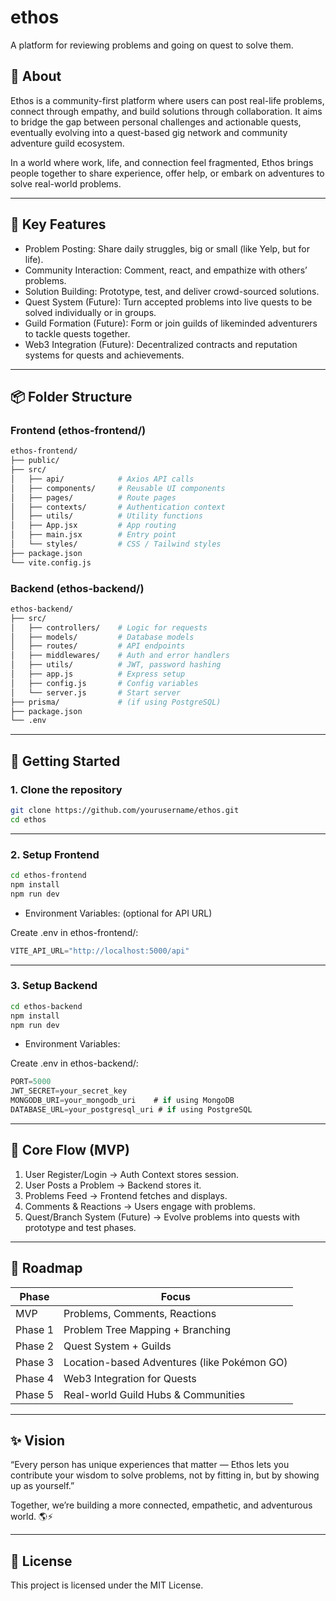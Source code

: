 # ethos
A platform for reviewing problems and going on quest to solve them.

## 📖 About

Ethos is a community-first platform where users can post real-life problems, connect through empathy, and build solutions through collaboration.
It aims to bridge the gap between personal challenges and actionable quests, eventually evolving into a quest-based gig network and community adventure guild ecosystem.

In a world where work, life, and connection feel fragmented, Ethos brings people together to share experience, offer help, or embark on adventures to solve real-world problems.

---

## 🎯 Key Features

- Problem Posting: Share daily struggles, big or small (like Yelp, but for life).
- Community Interaction: Comment, react, and empathize with others’ problems.
- Solution Building: Prototype, test, and deliver crowd-sourced solutions.
- Quest System (Future): Turn accepted problems into live quests to be solved individually or in groups.
- Guild Formation (Future): Form or join guilds of likeminded adventurers to tackle quests together.
- Web3 Integration (Future): Decentralized contracts and reputation systems for quests and achievements.

---

## 📦 Folder Structure

### Frontend (ethos-frontend/)

```bash
ethos-frontend/
├── public/
├── src/
│   ├── api/            # Axios API calls
│   ├── components/     # Reusable UI components
│   ├── pages/          # Route pages
│   ├── contexts/       # Authentication context
│   ├── utils/          # Utility functions
│   ├── App.jsx         # App routing
│   ├── main.jsx        # Entry point
│   └── styles/         # CSS / Tailwind styles
├── package.json
└── vite.config.js
```

### Backend (ethos-backend/)

```bash
ethos-backend/
├── src/
│   ├── controllers/    # Logic for requests
│   ├── models/         # Database models
│   ├── routes/         # API endpoints
│   ├── middlewares/    # Auth and error handlers
│   ├── utils/          # JWT, password hashing
│   ├── app.js          # Express setup
│   ├── config.js       # Config variables
│   └── server.js       # Start server
├── prisma/             # (if using PostgreSQL)
├── package.json
└── .env
```


---

## 🚀 Getting Started

### 1. Clone the repository
```bash
git clone https://github.com/yourusername/ethos.git
cd ethos
```


---

### 2. Setup Frontend
```bash
cd ethos-frontend
npm install
npm run dev
```

- Environment Variables: (optional for API URL)

Create .env in ethos-frontend/:

```jsx
VITE_API_URL="http://localhost:5000/api"
```

---

### 3. Setup Backend
```bash
cd ethos-backend
npm install
npm run dev
```

- Environment Variables:

Create .env in ethos-backend/:

```jsx
PORT=5000
JWT_SECRET=your_secret_key
MONGODB_URI=your_mongodb_uri    # if using MongoDB
DATABASE_URL=your_postgresql_uri # if using PostgreSQL
```


---

## 🧠 Core Flow (MVP)
 1.	User Register/Login → Auth Context stores session.
 2.	User Posts a Problem → Backend stores it.
 3.	Problems Feed → Frontend fetches and displays.
 4.	Comments & Reactions → Users engage with problems.
 5.	Quest/Branch System (Future) → Evolve problems into quests with prototype and test phases.

---

## 🌱 Roadmap

| Phase	| Focus |
| -------- | ------- |
| MVP	| Problems, Comments, Reactions
| Phase 1 |	Problem Tree Mapping + Branching
| Phase 2 |	Quest System + Guilds
| Phase 3 |	Location-based Adventures (like Pokémon GO)
| Phase 4 |	Web3 Integration for Quests
| Phase 5 |	Real-world Guild Hubs & Communities



---

## ✨ Vision

“Every person has unique experiences that matter — Ethos lets you contribute your wisdom to solve problems, not by fitting in, but by showing up as yourself.”

Together, we’re building a more connected, empathetic, and adventurous world. 🌎⚡


---

## 📜 License

This project is licensed under the MIT License.
